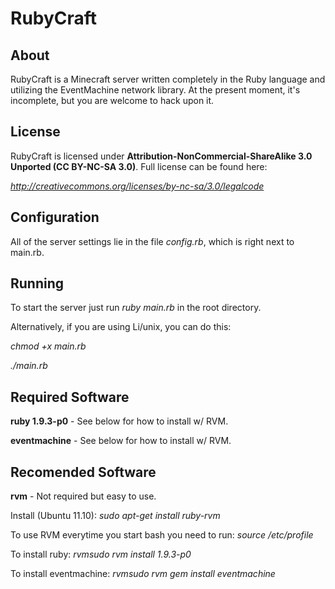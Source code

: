 RubyCraft
=========

About
-----
RubyCraft is a Minecraft server written completely in the Ruby language and utilizing the EventMachine network library. At the present moment, it's incomplete, but you are welcome to hack upon it.

License
-------------
RubyCraft is licensed under __Attribution-NonCommercial-ShareAlike 3.0 Unported (CC BY-NC-SA 3.0)__.
Full license can be found here:

_http://creativecommons.org/licenses/by-nc-sa/3.0/legalcode_

Configuration
-------------
All of the server settings lie in the file _config.rb_, which is right next to main.rb.

Running
-------
To start the server just run _ruby main.rb_ in the root directory.

Alternatively, if you are using Li/unix, you can do this:

_chmod +x main.rb_

_./main.rb_

Required Software
-----------------
__ruby 1.9.3-p0__ - See below for how to install w/ RVM.

__eventmachine__ - See below for how to install w/ RVM.

Recomended Software
-----------------
__rvm__ - Not required but easy to use.

Install (Ubuntu 11.10):
_sudo apt-get install ruby-rvm_

To use RVM everytime you start bash you need to run:
_source /etc/profile_

To install ruby:
_rvmsudo rvm install 1.9.3-p0_

To install eventmachine:
_rvmsudo rvm gem install eventmachine_
